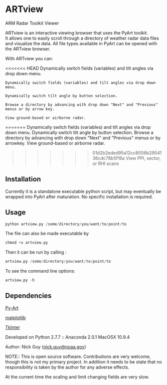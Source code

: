 ARTview
=======

ARM Radar Toolkit Viewer

ARTview is an interactive viewing browser that uses the PyArt toolkit.  
It allows one to easily scroll through a directory of weather radar data files 
and visualize the data.  All file types available in PyArt can be opened with
the ARTview browser.

With ARTview you can:

<<<<<<< HEAD
	Dynamically switch fields (variables) and tilt angles via drop down menu.
	
    Dynamically switch fields (variables) and tilt angles via drop down menu.
    
    Dynamically switch tilt angle by button selection.
    
    Browse a directory by advancing with drop down "Next" and "Previous" menus or by arrow key.
    
    View ground-based or airborne radar.
    
=======
    Dynamically switch fields (variables) and tilt angles via drop down menu.
    Dynamically switch tilt angle by button selection.
    Browse a directory by advancing with drop down "Next" and "Previous" menus or by arrowkey.
    View ground-based or airborne radar.
>>>>>>> 01d2b2eded95a12cc8006b2954136cdc78b5f16a
    View PPI, sector, or RHI scans
  
## Installation
Currently it is a standalone executable python script, but may eventually be wrapped into PyArt after maturation.
No specific installation is required.

## Usage

```python
python artview.py /some/directory/you/want/to/point/to
```

The file can also be made executable by
```python
chmod +x artview.py
```

Then it can be run by calling :
```python
artview.py /some/directory/you/want/to/point/to
```

To see the command line options:
```python
artview.py -h
```

## Dependencies
[Py-Art](https://github.com/ARM-DOE/pyart)

[matplotlib](http://matplotlib.org)

[TkInter](https://wiki.python.org/moin/TkInter)

Developed on Python 2.7.7 :: Anaconda 2.0.1 
MacOSX 10.9.4

Author: Nick Guy (nick.guy@noaa.gov)

NOTE:: This is open source software.  Contributions are very welcome, though this is not my primary project.  In addition it needs to be state that no responsibility is taken by the author for any adverse effects.

At the current time the scaling and limit changing fields are very slow.
